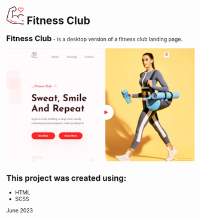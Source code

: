 <h1><img src="image/logo.png" alt="logo" style="width:48px;"> Fitness Club</h1>

<p><b style="font-size: 20px;">Fitness Club</b> - is a desktop version of a fitness club landing page.</p>

![hero](image/screenshots/hero.jpg)

<h2>This project was created using:</h2>
<ul>
<li>HTML</li>
<li>SCSS</li>
</ul>

June 2023
